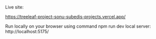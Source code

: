 Live site: 

https://treeleaf-project-sonu-subedis-projects.vercel.app/

Run locally on your browser using command npm run dev
local server: http://localhost:5175/
